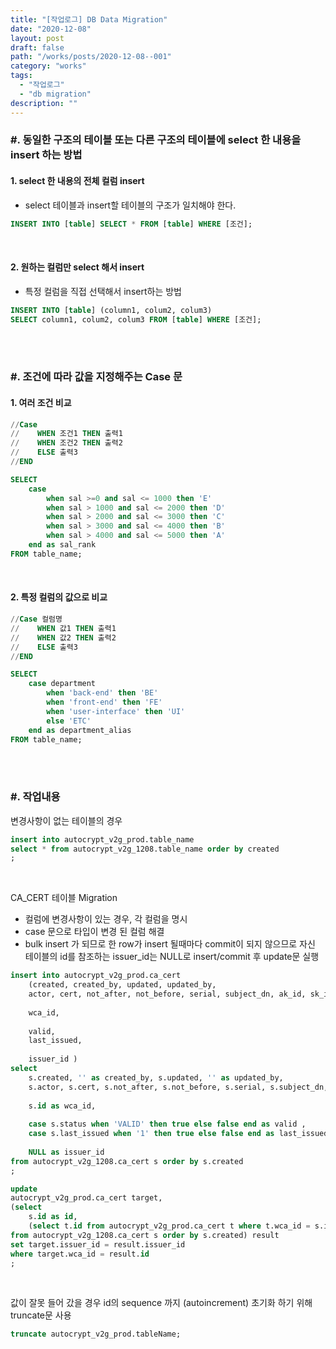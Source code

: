 ```yaml
---
title: "[작업로그] DB Data Migration"
date: "2020-12-08"
layout: post
draft: false
path: "/works/posts/2020-12-08--001"
category: "works"
tags:
  - "작업로그"
  - "db migration"
description: ""
---
```


### #. 동일한 구조의 테이블 또는 다른 구조의 테이블에  select 한 내용을 insert 하는 방법
#### 1. select 한 내용의  전체 컬럼 insert
- select 테이블과 insert할 테이블의 구조가 일치해야 한다.
```sql
INSERT INTO [table] SELECT * FROM [table] WHERE [조건];
```
<br>

#### 2. 원하는 컬럼만  select 해서 insert
- 특정 컬럼을 직접 선택해서 insert하는 방법
```sql
INSERT INTO [table] (column1, colum2, colum3) 
SELECT column1, colum2, colum3 FROM [table] WHERE [조건];
```

<br>
<br>

### #. 조건에 따라 값을 지정해주는 Case 문
#### 1. 여러 조건 비교
```sql
//Case
//    WHEN 조건1 THEN 출력1 
//    WHEN 조건2 THEN 출력2
//    ELSE 출력3
//END

SELECT 
    case 
        when sal >=0 and sal <= 1000 then 'E'
        when sal > 1000 and sal <= 2000 then 'D'
        when sal > 2000 and sal <= 3000 then 'C'
        when sal > 3000 and sal <= 4000 then 'B'
        when sal > 4000 and sal <= 5000 then 'A'
    end as sal_rank 
FROM table_name;
```

<br>

#### 2. 특정 컬럼의 값으로 비교
```sql
//Case 컬럼명
//    WHEN 값1 THEN 출력1 
//    WHEN 값2 THEN 출력2
//    ELSE 출력3
//END

SELECT 
    case department
        when 'back-end' then 'BE'
        when 'front-end' then 'FE'
        when 'user-interface' then 'UI'
        else 'ETC'
    end as department_alias 
FROM table_name;
```

<br>
<br>

### #. 작업내용
변경사항이 없는 테이블의 경우 
    
```sql
insert into autocrypt_v2g_prod.table_name 
select * from autocrypt_v2g_1208.table_name order by created
;
```

<br>

CA_CERT 테이블 Migration
- 컬럼에 변경사항이 있는 경우, 각 컬럼을 명시
- case 문으로 타입이 변경 된 컬럼 해결
- bulk insert 가 되므로 한 row가 insert 될때마다 commit이 되지 않으므로 자신 테이블의 id를 참조하는 issuer_id는 NULL로 insert/commit 후 update문 실행

```sql
insert into autocrypt_v2g_prod.ca_cert
	(created, created_by, updated, updated_by,
	actor, cert, not_after, not_before, serial, subject_dn, ak_id, sk_id, path_length, provider_id, 
	
	wca_id,
	
	valid,
	last_issued,
	
	issuer_id )
select
	s.created, '' as created_by, s.updated, '' as updated_by,
	s.actor, s.cert, s.not_after, s.not_before, s.serial, s.subject_dn, s.ak_id, s.sk_id, s.path_length, s.provider_id,
	
    s.id as wca_id,
	
	case s.status when 'VALID' then true else false end as valid ,
	case s.last_issued when '1' then true else false end as last_issued,	
	
    NULL as issuer_id
from autocrypt_v2g_1208.ca_cert s order by s.created
;

update 
autocrypt_v2g_prod.ca_cert target,
(select
	s.id as id,
	(select t.id from autocrypt_v2g_prod.ca_cert t where t.wca_id = s.issuer_id) as issuer_id
from autocrypt_v2g_1208.ca_cert s order by s.created) result
set target.issuer_id = result.issuer_id
where target.wca_id = result.id
;
```

<br>

값이 잘못 들어 갔을 경우 id의 sequence 까지 (autoincrement) 초기화 하기 위해 truncate문 사용

```sql
truncate autocrypt_v2g_prod.tableName;
```
